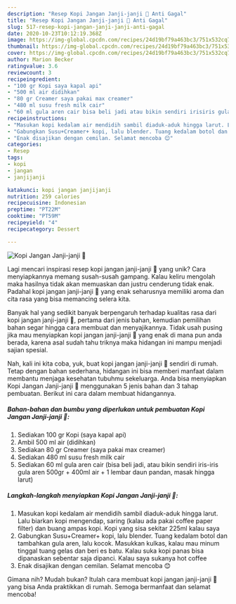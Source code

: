 ```yaml
---
description: "Resep Kopi Jangan Janji-janji 🤪 Anti Gagal"
title: "Resep Kopi Jangan Janji-janji 🤪 Anti Gagal"
slug: 517-resep-kopi-jangan-janji-janji-anti-gagal
date: 2020-10-23T10:12:19.368Z
image: https://img-global.cpcdn.com/recipes/24d19bf79a463bc3/751x532cq70/kopi-jangan-janji-janji-🤪-foto-resep-utama.jpg
thumbnail: https://img-global.cpcdn.com/recipes/24d19bf79a463bc3/751x532cq70/kopi-jangan-janji-janji-🤪-foto-resep-utama.jpg
cover: https://img-global.cpcdn.com/recipes/24d19bf79a463bc3/751x532cq70/kopi-jangan-janji-janji-🤪-foto-resep-utama.jpg
author: Marion Becker
ratingvalue: 3.6
reviewcount: 3
recipeingredient:
- "100 gr Kopi saya kapal api"
- "500 ml air didihkan"
- "80 gr Creamer saya pakai max creamer"
- "480 ml susu fresh milk cair"
- "60 ml gula aren cair bisa beli jadi atau bikin sendiri irisiris gula aren 500gr  400ml air  1 lembar daun pandan masak hingga larut"
recipeinstructions:
- "Masukan kopi kedalam air mendidih sambil diaduk-aduk hingga larut. Lalu biarkan kopi mengendap, saring (kalau ada pakai coffee paper filter) dan buang ampas kopi. Kopi yang sisa sekitar 225ml kalau saya"
- "Gabungkan Susu+Creamer+ kopi, lalu blender. Tuang kedalam botol dan tambahkan gula aren, lalu kocok. Masukkan kulkas, kalau mau minum tinggal tuang gelas dan beri es batu. Kalau suka kopi panas bisa dipanaskan sebentar saja dipanci. Kalau saya sukanya hot coffee"
- "Enak disajikan dengan cemilan. Selamat mencoba 😊"
categories:
- Resep
tags:
- kopi
- jangan
- janjijanji

katakunci: kopi jangan janjijanji 
nutrition: 259 calories
recipecuisine: Indonesian
preptime: "PT22M"
cooktime: "PT59M"
recipeyield: "4"
recipecategory: Dessert

---
```



![Kopi Jangan Janji-janji 🤪](https://img-global.cpcdn.com/recipes/24d19bf79a463bc3/751x532cq70/kopi-jangan-janji-janji-🤪-foto-resep-utama.jpg)

Lagi mencari inspirasi resep kopi jangan janji-janji 🤪 yang unik? Cara menyiapkannya memang susah-susah gampang. Kalau keliru mengolah maka hasilnya tidak akan memuaskan dan justru cenderung tidak enak. Padahal kopi jangan janji-janji 🤪 yang enak seharusnya memiliki aroma dan cita rasa yang bisa memancing selera kita.



Banyak hal yang sedikit banyak berpengaruh terhadap kualitas rasa dari kopi jangan janji-janji 🤪, pertama dari jenis bahan, kemudian pemilihan bahan segar hingga cara membuat dan menyajikannya. Tidak usah pusing jika mau menyiapkan kopi jangan janji-janji 🤪 yang enak di mana pun anda berada, karena asal sudah tahu triknya maka hidangan ini mampu menjadi sajian spesial.


Nah, kali ini kita coba, yuk, buat kopi jangan janji-janji 🤪 sendiri di rumah. Tetap dengan bahan sederhana, hidangan ini bisa memberi manfaat dalam membantu menjaga kesehatan tubuhmu sekeluarga. Anda bisa menyiapkan Kopi Jangan Janji-janji 🤪 menggunakan 5 jenis bahan dan 3 tahap pembuatan. Berikut ini cara dalam membuat hidangannya.

<!--inarticleads1-->

##### Bahan-bahan dan bumbu yang diperlukan untuk pembuatan Kopi Jangan Janji-janji 🤪:

1. Sediakan 100 gr Kopi (saya kapal api)
1. Ambil 500 ml air (didihkan)
1. Sediakan 80 gr Creamer (saya pakai max creamer)
1. Sediakan 480 ml susu fresh milk cair
1. Sediakan 60 ml gula aren cair (bisa beli jadi, atau bikin sendiri iris-iris gula aren 500gr + 400ml air + 1 lembar daun pandan, masak hingga larut)




<!--inarticleads2-->

##### Langkah-langkah menyiapkan Kopi Jangan Janji-janji 🤪:

1. Masukan kopi kedalam air mendidih sambil diaduk-aduk hingga larut. Lalu biarkan kopi mengendap, saring (kalau ada pakai coffee paper filter) dan buang ampas kopi. Kopi yang sisa sekitar 225ml kalau saya
1. Gabungkan Susu+Creamer+ kopi, lalu blender. Tuang kedalam botol dan tambahkan gula aren, lalu kocok. Masukkan kulkas, kalau mau minum tinggal tuang gelas dan beri es batu. Kalau suka kopi panas bisa dipanaskan sebentar saja dipanci. Kalau saya sukanya hot coffee
1. Enak disajikan dengan cemilan. Selamat mencoba 😊




Gimana nih? Mudah bukan? Itulah cara membuat kopi jangan janji-janji 🤪 yang bisa Anda praktikkan di rumah. Semoga bermanfaat dan selamat mencoba!
